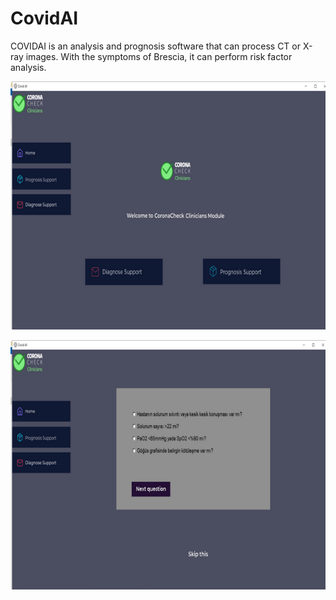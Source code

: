 # CovidAI

COVIDAI is an analysis and prognosis software that can process CT or X-ray images. With the symptoms of Brescia, it  can perform risk factor analysis.

![](images/covıdp1.png)

![](images/covidp2.png)
